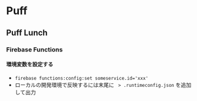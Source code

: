 # Puff
## Puff Lunch
### Firebase Functions
#### 環境変数を設定する
- `firebase functions:config:set someservice.id='xxx'`
- ローカルの開発環境で反映するには末尾に ` > .runtimeconfig.json` を追加して出力
